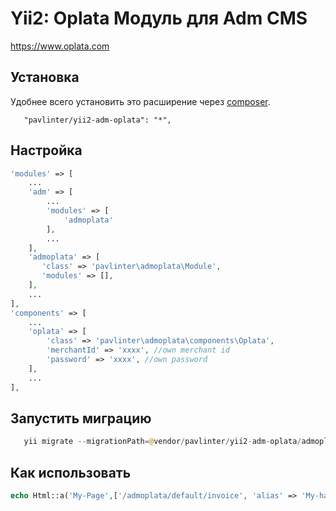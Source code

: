 Yii2: Oplata Модуль для Adm CMS
================

https://www.oplata.com

Установка
------------
Удобнее всего установить это расширение через [composer](http://getcomposer.org/download/).

```
   "pavlinter/yii2-adm-oplata": "*",
```

Настройка
-------------
```php
'modules' => [
    ...
    'adm' => [
        ...
        'modules' => [
            'admoplata'
        ],
        ...
    ],
    'admoplata' => [
       'class' => 'pavlinter\admoplata\Module',
       'modules' => [],
    ],
    ...
],
'components' => [
    ...
    'oplata' => [
        'class' => 'pavlinter\admoplata\components\Oplata',
        'merchantId' => 'xxxx', //own merchant id
        'password' => 'xxxx', //own password
    ],
    ...
],
```

Запустить миграцию
-------------
```php
   yii migrate --migrationPath=@vendor/pavlinter/yii2-adm-oplata/admoplata/migrations
```

Как использовать
-------------
```php
echo Html::a('My-Page',['/admoplata/default/invoice', 'alias' => 'My-hash']);
```